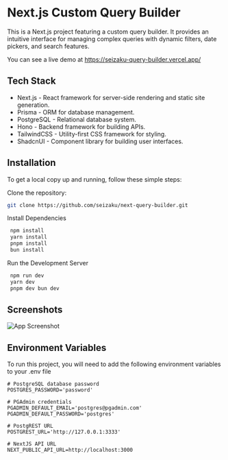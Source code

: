 # Next.js Custom Query Builder

This is a Next.js project featuring a custom query builder. It provides an intuitive interface for managing complex queries with dynamic filters, date pickers, and search features.

You can see a live demo at https://seizaku-query-builder.vercel.app/
## Tech Stack

- Next.js - React framework for server-side rendering and static site generation.
- Prisma - ORM for database management.
- PostgreSQL - Relational database system.
- Hono - Backend framework for building APIs.
- TailwindCSS - Utility-first CSS framework for styling.
- ShadcnUI - Component library for building user interfaces.



## Installation

To get a local copy up and running, follow these simple steps:

Clone the repository:
   ```sh
   git clone https://github.com/seizaku/next-query-builder.git
```

Install Dependencies
   ```sh
    npm install
    yarn install
    pnpm install
    bun install
```

Run the Development Server
   ```sh
    npm run dev
    yarn dev 
    pnpm dev bun dev
```


## Screenshots

![App Screenshot](https://gcdnb.pbrd.co/images/gvcq8QaZ4Dp8.png?o=1)


## Environment Variables

To run this project, you will need to add the following environment variables to your .env file

```env
# PostgreSQL database password
POSTGRES_PASSWORD='password'

# PGAdmin credentials
PGADMIN_DEFAULT_EMAIL='postgres@pgadmin.com'
PGADMIN_DEFAULT_PASSWORD='postgres'

# PostgREST URL
POSTGREST_URL='http://127.0.0.1:3333'

# NextJS API URL
NEXT_PUBLIC_API_URL=http://localhost:3000

```
